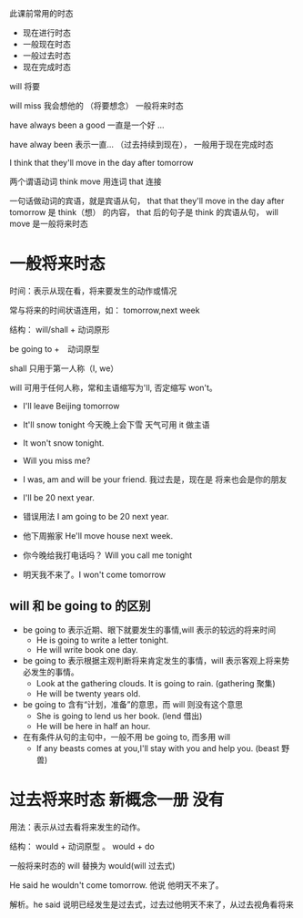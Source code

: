 此课前常用的时态

- 现在进行时态
- 一般现在时态
- 一般过去时态
- 现在完成时态

will 将要

will miss 我会想他的 （将要想念） 一般将来时态

have always been a good 一直是一个好 ...

have alway been 表示一直... （过去持续到现在）， 一般用于现在完成时态

I think that they'll move in the day after tomorrow

两个谓语动词 think move 用连词 that 连接

一句话做动词的宾语，就是宾语从句，
that that they'll move in the day after tomorrow 是 think（想） 的内容，
that 后的句子是 think 的宾语从句，
will move 是一般将来时态

# 一般将来时态

时间：表示从现在看，将来要发生的动作或情况

常与将来的时间状语连用，如： tomorrow,next week

结构： will/shall + 动词原形

be going to +　动词原型

shall 只用于第一人称（I, we）

will 可用于任何人称，常和主语缩写为'll, 否定缩写 won't。

- I'll leave Beijing tomorrow
- It'll snow tonight 今天晚上会下雪 天气可用 it 做主语
- It won't snow tonight.
- Will you miss me?
- I was, am and will be your friend. 我过去是，现在是 将来也会是你的朋友

- I'll be 20 next year.
- 错误用法 I am going to be 20 next year.

- 他下周搬家 He'll move house next week.
- 你今晚给我打电话吗？ Will you call me tonight
- 明天我不来了。I won't come tomorrow

## will 和 be going to 的区别

- be going to 表示近期、眼下就要发生的事情,will 表示的较远的将来时间
  - He is going to write a letter tonight.
  - He will write book one day.
- be going to 表示根据主观判断将来肯定发生的事情，will 表示客观上将来势必发生的事情。
  - Look at the gathering clouds. It is going to rain. (gathering 聚集)
  - He will be twenty years old.
- be going to 含有“计划，准备”的意思，而 will 则没有这个意思
  - She is going to lend us her book. (lend 借出)
  - He will be here in half an hour.
- 在有条件从句的主句中，一般不用 be going to, 而多用 will
  - If any beasts comes at you,I'll stay with you and help you. (beast 野兽)

# 过去将来时态 新概念一册 没有

用法：表示从过去看将来发生的动作。

结构： would + 动词原型 。 would + do

一般将来时态的 will 替换为 would(will 过去式)

He said he wouldn't come tomorrow. 他说 他明天不来了。

解析。he said 说明已经发生是过去式，过去过他明天不来了，从过去视角看将来
